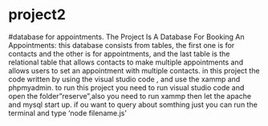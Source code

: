 # project2
#database for appointments.
The Project Is A Database For Booking An Appointments:
this database consists from tables, the first one is for contacts and the other is for appointments, and the last table is the relational
table that allows contacts to make multiple appointments and allows users to set an appointment with multiple contacts.
in this project the code written by using the visual studio code , and use the xammp and phpmyadmin.
to run this project you need to run visual studio code and open the folder”reserve”,also you need to run xammp then let the apache and mysql start up.
if ou want to query about somthing just you can run the terminal and type ‘node filename.js’
